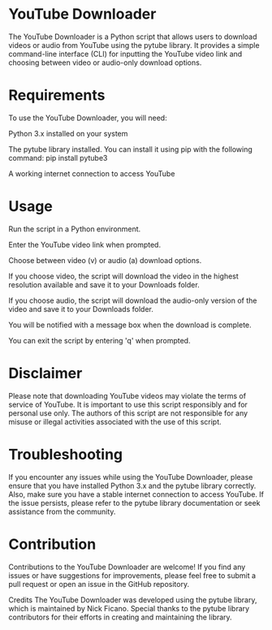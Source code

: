 # YouTube Downloader
The YouTube Downloader is a Python script that allows users to download videos or audio from YouTube using the pytube library. It provides a simple command-line interface (CLI) for inputting the YouTube video link and choosing between video or audio-only download options.

# Requirements  

To use the YouTube Downloader, you will need:  


Python 3.x installed on your system  

The pytube library installed. You can install it using pip with the following command: pip install pytube3  

A working internet connection to access YouTube  

# Usage  

Run the script in a Python environment.  

Enter the YouTube video link when prompted.  

Choose between video (v) or audio (a) download options.  

If you choose video, the script will download the video in the highest resolution available and save it to your Downloads folder.  

If you choose audio, the script will download the audio-only version of the video and save it to your Downloads folder.  

You will be notified with a message box when the download is complete.  

You can exit the script by entering 'q' when prompted.  

# Disclaimer
Please note that downloading YouTube videos may violate the terms of service of YouTube. It is important to use this script responsibly and for personal use only. The authors of this script are not responsible for any misuse or illegal activities associated with the use of this script.  


# Troubleshooting  
If you encounter any issues while using the YouTube Downloader, please ensure that you have installed Python 3.x and the pytube library correctly. Also, make sure you have a stable internet connection to access YouTube. If the issue persists, please refer to the pytube library documentation or seek assistance from the community.

# Contribution  
Contributions to the YouTube Downloader are welcome! If you find any issues or have suggestions for improvements, please feel free to submit a pull request or open an issue in the GitHub repository.

Credits
The YouTube Downloader was developed using the pytube library, which is maintained by Nick Ficano. Special thanks to the pytube library contributors for their efforts in creating and maintaining the library.
